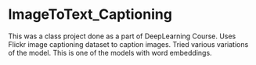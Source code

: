 # ImageToText_Captioning
This was a class project done as a part of DeepLearning Course. Uses Flickr image captioning dataset to caption images. Tried various variations of the model. This is one of the models with word embeddings.
